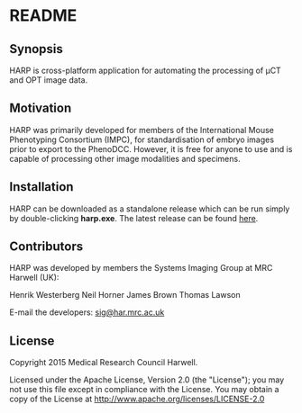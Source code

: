 # README #

## Synopsis

HARP is cross-platform application for automating the processing of μCT and OPT image data.

## Motivation

HARP was primarily developed for members of the International Mouse Phenotyping Consortium (IMPC), for standardisation of embryo images prior to export to the PhenoDCC.
However, it is free for anyone to use and is capable of processing other image modalities and specimens.

## Installation

HARP can be downloaded as a standalone release which can be run simply by double-clicking **harp.exe**. The latest release can be found [here](https://github.com/mpi2/HARP/releases/latest). 

## Contributors

HARP was developed by members the Systems Imaging Group at MRC Harwell (UK):

Henrik Westerberg
Neil Horner
James Brown
Thomas Lawson

E-mail the developers: sig@har.mrc.ac.uk

## License

Copyright 2015 Medical Research Council Harwell.

Licensed under the Apache License, Version 2.0 (the "License"); you may not use this file except in compliance with the License.
You may obtain a copy of the License at http://www.apache.org/licenses/LICENSE-2.0

